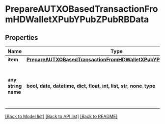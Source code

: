 # PrepareAUTXOBasedTransactionFromHDWalletXPubYPubZPubRBData


## Properties
Name | Type | Description | Notes
------------ | ------------- | ------------- | -------------
**item** | [**PrepareAUTXOBasedTransactionFromHDWalletXPubYPubZPubRBDataItem**](PrepareAUTXOBasedTransactionFromHDWalletXPubYPubZPubRBDataItem.md) |  | 
**any string name** | **bool, date, datetime, dict, float, int, list, str, none_type** | any string name can be used but the value must be the correct type | [optional]

[[Back to Model list]](../README.md#documentation-for-models) [[Back to API list]](../README.md#documentation-for-api-endpoints) [[Back to README]](../README.md)


